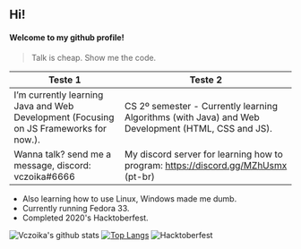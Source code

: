 ## Hi!  
#### Welcome to my github profile! 

> Talk is cheap. Show me the code.

Teste 1 | Teste 2
----------------------- | ---------------------------------------------------------------
I’m currently learning Java and Web Development (Focusing on JS Frameworks for now.). | CS 2º semester - Currently learning Algorithms (with Java) and Web Development (HTML, CSS and JS).  
Wanna talk? send me a message, discord: vczoika#6666 | My discord server for learning how to program: https://discord.gg/MZhUsmx (pt-br)  
- Also learning how to use Linux, Windows made me dumb.  
- Currently running Fedora 33.    
- Completed 2020's Hacktoberfest.  
  
  
![Vczoika's github stats](https://github-readme-stats.vercel.app/api?username=vczoika&show_icons=false&theme=dracula)
[![Top Langs](https://github-readme-stats.vercel.app/api/top-langs/?username=vczoika&layout=compact)](https://github.com/vczoika/github-readme-stats)
![Hacktoberfest](https://cdn.discordapp.com/attachments/594033079123705866/767579090055462922/unknown.png)


